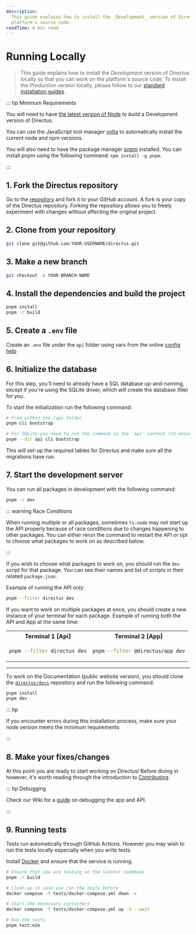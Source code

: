 ```yaml
---
description:
  This guide explains how to install the _Development_ version of Directus locally so that you can work on the
  platform's source code.
readTime: 4 min read
---
```


# Running Locally

> This guide explains how to install the _Development_ version of Directus locally so that you can work on the
> platform's source code. To install the _Production_ version locally, please follow to our
> [standard installation guides](/self-hosted/installation).

::: tip Minimum Requirements

You will need to have [the latest version of Node](https://nodejs.org/en/download/current) to _build_ a Development
version of Directus.

You can use the JavaScript tool manager [volta](https://volta.sh) to automatically install the current node and npm
versions.

You will also need to have the package manager [pnpm](https://pnpm.io) installed. You can install pnpm using the
following command: `npm install -g pnpm`.

:::

## 1. Fork the Directus repository

Go to the [repository](https://github.com/directus/directus) and fork it to your GitHub account. A fork is your copy of
the Directus repository. Forking the repository allows you to freely experiment with changes without affecting the
original project.

## 2. Clone from your repository

```bash
git clone git@github.com:YOUR-USERNAME/directus.git
```

## 3. Make a new branch

```bash
git checkout -b YOUR-BRANCH-NAME
```

## 4. Install the dependencies and build the project

```bash
pnpm install
pnpm -r build
```

## 5. Create a `.env` file

Create an `.env` file under the `api` folder using vars from the online
[config help](https://docs.directus.io/self-hosted/config-options)

## 6. Initialize the database

For this step, you'll need to already have a SQL database up-and-running, except if you're using the SQLite driver,
which will create the database (file) for you.

To start the initialization run the following command:

```bash
# From within the /api folder
pnpm cli bootstrap

# For SQLite you need to run the command in the 'api' context (to ensure the database file is created in the right directory)
pnpm --dir api cli bootstrap
```

This will set-up the required tables for Directus and make sure all the migrations have run.

## 7. Start the development server

You can run all packages in development with the following command:

```bash
pnpm -r dev
```

::: warning Race Conditions

When running multiple or all packages, sometimes `ts-node` may not start up the API properly because of race conditions
due to changes happening to other packages. You can either rerun the command to restart the API or opt to choose what
packages to work on as described below.

:::

If you wish to choose what packages to work on, you should run the `dev` script for that package. You can see their
names and list of scripts in their related `package.json`.

Example of running the API only:

```bash
pnpm --filter directus dev
```

If you want to work on multiple packages at once, you should create a new instance of your terminal for each package.
Example of running both the API and App at the same time:

<table>
  <tr>
  <th>
  Terminal 1 [Api]
  </th>
  <th>
  Terminal 2 [App]
  </th>
  </tr>
  <tr>
  <td>

```bash
pnpm --filter directus dev
```

  </td>
  <td>

```bash
pnpm --filter @directus/app dev
```

  </td>
  </tr>
</table>

---

To work on the Documentation (public website version), you should clone the
[`directus/docs`](https://github.com/directus/docs) repository and run the following command:

```bash
pnpm install
pnpm dev
```

::: tip

If you encounter errors during this installation process, make sure your node version meets the minimum requirements

:::

## 8. Make your fixes/changes

At this point you are ready to start working on Directus! Before diving in however, it's worth reading through the
introduction to [Contributing](/contributing/introduction).

::: tip Debugging

Check our Wiki for a [guide](https://github.com/directus/directus/wiki/debugging) on debugging the app and API.

:::

## 9. Running tests

Tests run automatically through GitHub Actions. However you may wish to run the tests locally especially when you write
tests.

Install [Docker](https://docs.docker.com/get-docker) and ensure that the service is running.

```bash
# Ensure that you are testing on the lastest codebase
pnpm -r build

# Clean up in case you ran the tests before
docker compose -f tests/docker-compose.yml down -v

# Start the necessary containers
docker compose -f tests/docker-compose.yml up -d --wait

# Run the tests
pnpm test:e2e
```
